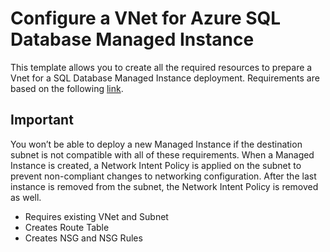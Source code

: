 # Configure a VNet for Azure SQL Database Managed Instance

This template allows you to create all the required resources to prepare a Vnet for a SQL Database Managed Instance deployment. Requirements are based on the following [link](https://docs.microsoft.com/en-us/azure/sql-database/sql-database-managed-instance-vnet-configuration#modify-an-existing-virtual-network-for-managed-instances).

## Important

You won’t be able to deploy a new Managed Instance if the destination subnet is not compatible with all of these requirements. When a Managed Instance is created, a Network Intent Policy is applied on the subnet to prevent non-compliant changes to networking configuration. After the last instance is removed from the subnet, the Network Intent Policy is removed as well.

+ Requires existing VNet and Subnet
+ Creates Route Table
+ Creates NSG and NSG Rules